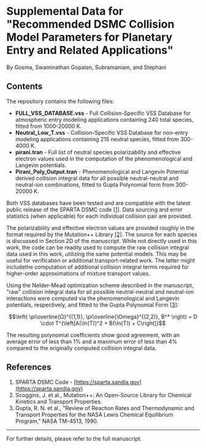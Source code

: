 # Supplemental Data for "Recommended DSMC Collision Model Parameters for Planetary Entry and Related Applications"

By Gosma, Swaminathan Gopalan, Subramaniam, and Stephani

## Contents

The repository contains the following files:

- **FULL_VSS_DATABASE.vss** - Full Collision-Specific VSS Database for atmospheric entry modeling applications containing 240 total species, fitted from 1000-20000 K.
- **Neutral_Low_T.vss** - Collision-Specific VSS Database for non-entry modeling applications containing 215 neutral species, fitted from 300-4000 K.
- **pirani.tran** - Full list of neutral species polarizability and effective electron values used in the computation of the phenomenological and Langevin potentials.
- **Pirani_Poly_Output.tran** - Phenomenological and Langevin Potential derived collision integral data for all possible neutral-neutral and neutral-ion combinations, fitted to Gupta Polynomial form from 300-20000 K.

Both VSS databases have been tested and are compatible with the latest public release of the SPARTA DSMC code [[1]](#references). Data sourcing and error statistics (when applicable) for each individual collision pair are provided.

The polarizability and effective electron values are provided roughly in the format required by the Mutation++ Library [[2]](#references). The source for each species is discussed in Section 2D of the manuscript. While not directly used in this work, the code can be readily used to compute the raw collision integral data used in this work, utilizing the same potential models. This may be useful for verification or additional transport-related work. The latter might includethe  computation of additional collision integral terms required for higher-order approximations of mixture transport values.

Using the Nelder-Mead optimization scheme described in the manuscript, "raw" collision integral data for all possible neutral-neutral and neutral-ion interactions were computed via the phenomenological and Langevin potentials, respectively, and fitted to the Gupta Polynomial Form [[3]](#references):

$$\left( \pi\overline{Ω}^{(1,1)}, \pi\overline{\Omega}^{(2,2)}, B^* \right) = D \cdot T^{\left[A(\ln(T))^2 + B(\ln(T)) + C\right]}$$

The resulting polynomial coefficients show good agreement, with an average error of less than 1% and a maximum error of less than 4% compared to the originally computed collision integral data.

## References

1. SPARTA DSMC Code - [https://sparta.sandia.gov](https://sparta.sandia.gov)
2. Scoggins, J. et al., Mutation++: An Open-Source Library for Chemical Kinetics and Transport Properties.
3. Gupta, R. N. et al., "Review of Reaction Rates and Thermodynamic and Transport Properties for the NASA Lewis Chemical Equilibrium Program," NASA TM-4513, 1990.

---
For further details, please refer to the full manuscript.

